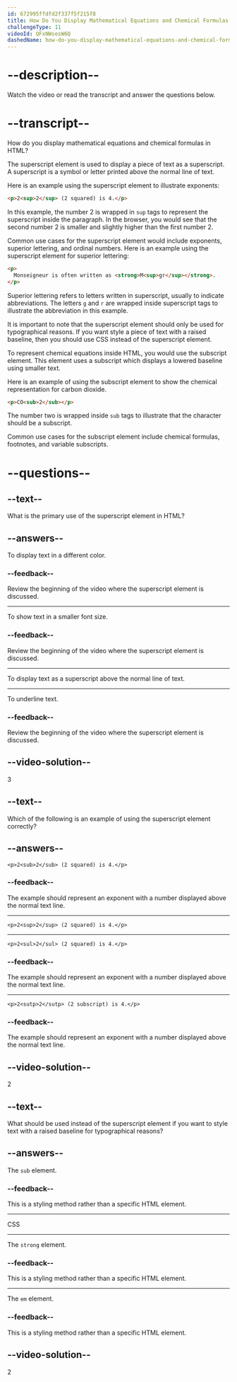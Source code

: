 ```yaml
---
id: 672995ffdfd2f337f5f215f8
title: How Do You Display Mathematical Equations and Chemical Formulas in HTML?
challengeType: 11
videoId: QFxNWsesW6Q
dashedName: how-do-you-display-mathematical-equations-and-chemical-formulas-in-html
---
```


# --description--

Watch the video or read the transcript and answer the questions below.

# --transcript--

How do you display mathematical equations and chemical formulas in HTML?

The superscript element is used to display a piece of text as a superscript. A superscript is a symbol or letter printed above the normal line of text.

Here is an example using the superscript element to illustrate exponents:

```html
<p>2<sup>2</sup> (2 squared) is 4.</p>
```

In this example, the number 2 is wrapped in `sup` tags to represent the superscript inside the paragraph. In the browser, you would see that the second number 2 is smaller and slightly higher than the first number 2.

Common use cases for the superscript element would include exponents, superior lettering, and ordinal numbers. Here is an example using the superscript element for superior lettering:

```html
<p>
  Monseigneur is often written as <strong>M<sup>gr</sup></strong>.
</p>
```

Superior lettering refers to letters written in superscript, usually to indicate abbreviations. The letters `g` and `r` are wrapped inside superscript tags to illustrate the abbreviation in this example.

It is important to note that the superscript element should only be used for typographical reasons. If you want style a piece of text with a raised baseline, then you should use CSS instead of the superscript element.

To represent chemical equations inside HTML, you would use the subscript element. This element uses a subscript which displays a lowered baseline using smaller text.

Here is an example of using the subscript element to show the chemical representation for carbon dioxide.

```html
<p>CO<sub>2</sub></p>
```

The number two is wrapped inside `sub` tags to illustrate that the character should be a subscript.

Common use cases for the subscript element include chemical formulas, footnotes, and variable subscripts.

# --questions--

## --text--

What is the primary use of the superscript element in HTML?

## --answers--

To display text in a different color.

### --feedback--

Review the beginning of the video where the superscript element is discussed.

---

To show text in a smaller font size.

### --feedback--

Review the beginning of the video where the superscript element is discussed.

---

To display text as a superscript above the normal line of text.

---

To underline text.

### --feedback--

Review the beginning of the video where the superscript element is discussed.

## --video-solution--

3

## --text--

Which of the following is an example of using the superscript element correctly?

## --answers--

`<p>2<sub>2</sub> (2 squared) is 4.</p>`

### --feedback--

The example should represent an exponent with a number displayed above the normal text line.

---

`<p>2<sup>2</sup> (2 squared) is 4.</p>`

---

`<p>2<sul>2</sul> (2 squared) is 4.</p>`

### --feedback--

The example should represent an exponent with a number displayed above the normal text line.

---

`<p>2<sutp>2</sutp> (2 subscript) is 4.</p>`

### --feedback--

The example should represent an exponent with a number displayed above the normal text line.

## --video-solution--

2

## --text--

What should be used instead of the superscript element if you want to style text with a raised baseline for typographical reasons?

## --answers--

The `sub` element.

### --feedback--

This is a styling method rather than a specific HTML element.

---

CSS

---

The `strong` element.

### --feedback--

This is a styling method rather than a specific HTML element.

---

The `em` element.

### --feedback--

This is a styling method rather than a specific HTML element.

## --video-solution--

2
